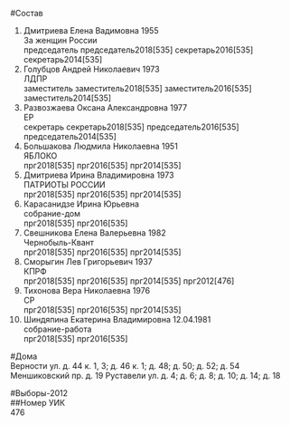 #Состав  
1. Дмитриева Елена Вадимовна 1955  
    За женщин России  
    председатель председатель2018[535] секретарь2016[535] секретарь2014[535]  
2. Голубцов Андрей Николаевич 1973  
    ЛДПР  
    заместитель заместитель2018[535] заместитель2016[535] заместитель2014[535]  
3. Развозжаева Оксана Александровна 1977  
    ЕР  
    секретарь секретарь2018[535] председатель2016[535] председатель2014[535]  
4. Большакова Людмила Николаевна 1951  
    ЯБЛОКО  
    прг2018[535] прг2016[535] прг2014[535]  
5. Дмитриева Ирина Владимировна 1973  
    ПАТРИОТЫ РОССИИ  
    прг2018[535] прг2016[535] прг2014[535]  
6. Карасанидзе Ирина Юрьевна  
    собрание-дом  
    прг2018[535] прг2016[535]  
7. Свешникова Елена Валерьевна 1982  
    Чернобыль-Квант  
    прг2018[535] прг2016[535] прг2014[535]  
8. Сморыгин Лев Григорьевич 1937  
    КПРФ  
    прг2018[535] прг2016[535] прг2014[535] прг2012[476]  
9. Тихонова Вера Николаевна 1976  
    СР  
    прг2018[535] прг2016[535] прг2014[535]  
10. Шиндяпина Екатерина Владимировна 12.04.1981  
    собрание-работа  
    прг2018[535] прг2016[535]  
  
#Дома  
Верности ул. д. 44 к. 1, 3; д. 46 к. 1; д. 48; д. 50; д. 52; д. 54 Меншиковский пр. д. 19 Руставели ул. д. 4; д. 6; д. 8; д. 10; д. 14; д. 18  
  
#Выборы-2012  
##Номер УИК  
476  
